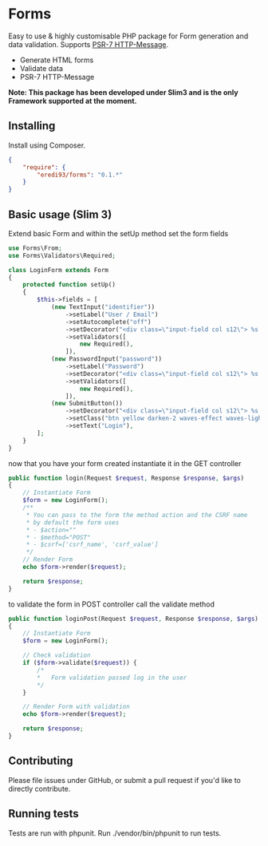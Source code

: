 # Forms
Easy to use & highly customisable PHP package for Form generation and data validation.
Supports [PSR-7 HTTP-Message](http://www.php-fig.org/psr/psr-7/).

- Generate HTML forms
- Validate data
- PSR-7 HTTP-Message

**Note: This package has been developed under Slim3 and is the only Framework supported at the moment.**

## Installing

Install using Composer.

```json
{
    "require": {
        "eredi93/forms": "0.1.*"
    }
}
```

## Basic usage (Slim 3)

Extend basic Form and within the setUp method set the form fields

```php
use Forms\From;
use Forms\Validators\Required;

class LoginForm extends Form
{
    protected function setUp()
    {
        $this->fields = [
            (new TextInput("identifier"))
                ->setLabel("User / Email")
                ->setAutocomplete("off")
                ->setDecorator("<div class=\"input-field col s12\"> %s </div>")
                ->setValidators([
                    new Required(),
                ]),
            (new PasswordInput("password"))
                ->setLabel("Password")
                ->setDecorator("<div class=\"input-field col s12\"> %s </div>")
                ->setValidators([
                    new Required(),
                ]),
            (new SubmitButton())
                ->setDecorator("<div class=\"input-field col s12\"> %s </div>")
                ->setClass("btn yellow darken-2 waves-effect waves-light right")
                ->setText("Login"),
        ];
    }
}
```

now that you have your form created instantiate it in the GET controller

```php
public function login(Request $request, Response $response, $args)
{
    // Instantiate Form
    $form = new LoginForm();
    /**
     * You can pass to the form the method action and the CSRF name
     * by default the form uses
     * - $action=""
     * - $method="POST"
     * - $csrf=['csrf_name', 'csrf_value']
     */
    // Render Form
    echo $form->render($request);

    return $response;
}
```

to validate the form in POST controller call the validate method

```php
public function loginPost(Request $request, Response $response, $args)
{
    // Instantiate Form
    $form = new LoginForm();

    // Check validation
    if ($form->validate($request)) {
        /*
        *   Form validation passed log in the user
        */
    }

    // Render Form with validation
    echo $form->render($request);

    return $response;
}

```


## Contributing

Please file issues under GitHub, or submit a pull request if you'd like to directly contribute.

## Running tests

Tests are run with phpunit. Run ./vendor/bin/phpunit to run tests.